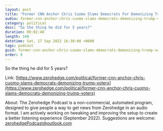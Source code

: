```yaml
---
layout: post
title: "Former CNN Anchor Chris Cuomo Slams Democrats For Demonizing Trump Voters"
audio: former-cnn-anchor-chris-cuomo-slams-democrats-demonizing-trump-voters-0
category: political
desc: "So the thing he did for 5 years?"
duration: 00:02:40
length: 160
datetime: Sat, 17 Sep 2022 16:30:00 +0000
tags: podcast
guid: former-cnn-anchor-chris-cuomo-slams-democrats-demonizing-trump-voters-0
order: 0
---
```

So the thing he did for 5 years?

Link: [https://www.zerohedge.com/political/former-cnn-anchor-chris-cuomo-slams-democrats-demonizing-trump-voters](https://www.zerohedge.com/political/former-cnn-anchor-chris-cuomo-slams-democrats-demonizing-trump-voters)

About: The Zerohedge Podcast is a non-commercial, automated program, designed to give people a way to get news from Zerohedge in an audio format.  I am actively working on tweaking and improving the setup to create a better listening experience (September 2022).  Suggestions are welcome: [zerohedgePodcast@outlook.com](mailto:zerohedgePodcast@outlook.com)